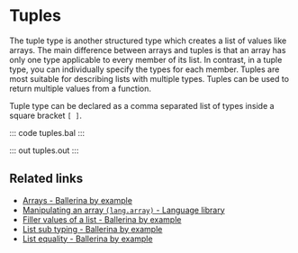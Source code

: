 # Tuples

The tuple type is another structured type which creates a list of values like arrays. The main difference between arrays and tuples is that an array has only one type applicable to every member of its list. In contrast, in a tuple type, you can individually specify the types for each member. Tuples are most suitable for describing lists with multiple types. Tuples can be used to return multiple values from a function.

Tuple type can be declared as a comma separated list of types inside a square bracket `[ ]`.

::: code tuples.bal :::

::: out tuples.out :::

## Related links
- [Arrays - Ballerina by example](https://ballerina.io/learn/by-example/arrays)
- [Manipulating an array `(lang.array)` - Language library](https://lib.ballerina.io/ballerina/lang.array)
- [Filler values of a list - Ballerina by example](https://ballerina.io/learn/by-example/filler-values-of-a-list)
- [List sub typing - Ballerina by example](https://ballerina.io/learn/by-example/list-subtyping)
- [List equality - Ballerina by example](https://ballerina.io/learn/by-example/list-equality)
